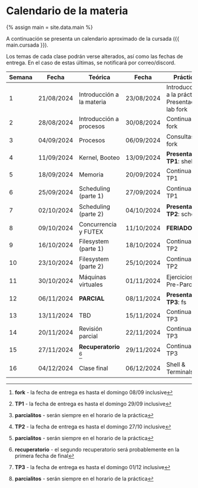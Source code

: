 # Calendario de la materia

{% assign main = site.data.main %}

A continuación se presenta un calendario aproximado de la cursada
({{ main.cursada }}).

Los temas de cada clase podrán verse alterados, así como las fechas de entrega.
En el caso de estas últimas, se notificará por correo/discord.

| Semana | Fecha      | Teórica                                            | Fecha      | Práctica                                          | Eventos                                                   |
|--------|------------|----------------------------------------------------|------------|---------------------------------------------------|-----------------------------------------------------------|
| 1      | 21/08/2024 | Introducción a la materia                          | 23/08/2024 | Introducción a la práctica, Presentación lab fork |                                                           |
| 2      | 28/08/2024 | Introducción a procesos                            | 30/08/2024 | Continuar lab fork                                |                                                           |
| 3      | 04/09/2024 | Procesos                                           | 06/09/2024 | Consultas lab fork                                | Entrega **fork** [^fork]                                  |
| 4      | 11/09/2024 | Kernel, Booteo                                     | 13/09/2024 | **Presentación TP1**: shell                       |                                                           |
| 5      | 18/09/2024 | Memoria                                            | 20/09/2024 | Continuar TP1                                     |                                                           |
| 6      | 25/09/2024 | Scheduling (parte 1)                               | 27/09/2024 | Continuar TP1                                     | Entrega **TP1** [^shell]                                  |
| 7      | 02/10/2024 | Scheduling (parte 2)                               | 04/10/2024 | **Presentación TP2**: sched                       | **Parcialito TP1** [^parcialito]                          |
| 8      | 09/10/2024 | Concurrencia y FUTEX                               | 11/10/2024 | **FERIADO**                                       |                                                           |
| 9      | 16/10/2024 | Filesystem (parte 1)                               | 18/10/2024 | Continuar TP2                                     |                                                           |
| 10     | 23/10/2024 | Filesystem (parte 2)                               | 25/10/2024 | Continuar TP2                                     | Entrega **TP2** [^sched]                                  |
| 11     | 30/10/2024 | Máquinas virtuales                                 | 01/11/2024 | Ejercicios Pre-Parcial                            | **Parcialito TP2** [^parcialito]                          |
| 12     | 06/11/2024 | **PARCIAL**                                        | 08/11/2024 | **Presentación TP3**: fs                          |                                                           |
| 13     | 13/11/2024 | TBD                                                | 15/11/2024 | Continuar TP3                                     |                                                           |
| 14     | 20/11/2024 | Revisión parcial                                   | 22/11/2024 | Continuar TP3                                     |                                                           |
| 15     | 27/11/2024 | **Recuperatorio** [^recu]                          | 29/11/2024 | Continuar TP3                                     | Entrega **TP3** [^fs]                                     |
| 16     | 04/12/2024 | Clase final                                        | 06/12/2024 | Shell & Terminals                                 | **Parcialito TP3** [^parcialito]                          |

[^fork]: **fork** - la fecha de entrega es hasta el domingo 08/09 inclusive
[^shell]: **TP1** - la fecha de entrega es hasta el domingo 29/09 inclusive
[^sched]: **TP2** - la fecha de entrega es hasta el domingo 27/10 inclusive
[^fs]: **TP3** - la fecha de entrega es hasta el domingo 01/12 inclusive
[^parcialito]: **parcialitos** - serán siempre en el horario de la práctica
[^recu]: **recuperatorio** - el segundo recuperatorio será probablemente en la primera fecha de final
